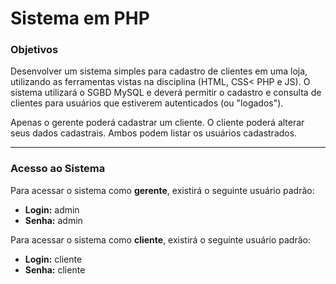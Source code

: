 # Sistema em PHP
### Objetivos
Desenvolver um sistema simples para cadastro de clientes em uma loja, utilizando as ferramentas vistas na disciplina (HTML, CSS< PHP e JS).
O sistema utilizará o SGBD MySQL e deverá permitir o cadastro e consulta de clientes para usuários que estiverem autenticados (ou "logados").

Apenas o gerente poderá cadastrar um cliente. O cliente poderá alterar seus dados cadastrais. Ambos podem listar os usuários cadastrados.
***
### Acesso ao Sistema
Para acessar o sistema como **gerente**, existirá o seguinte usuário padrão:
* **Login:** admin
* **Senha:** admin

Para acessar o sistema como **cliente**, existirá o seguinte usuário padrão:
* **Login:** cliente
* **Senha:** cliente

